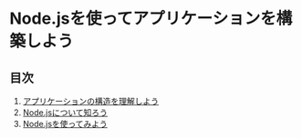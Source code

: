 # Node.jsを使ってアプリケーションを構築しよう

## 目次

  1. [アプリケーションの構造を理解しよう](アプリケーションの構造を理解しよう)
  1. [Node.jsについて知ろう](Node.jsについて知ろう)
  1. [Node.jsを使ってみよう](Node.jsを使ってみよう)
